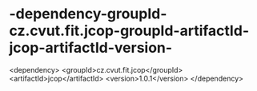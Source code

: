 # -dependency-groupId-cz.cvut.fit.jcop-groupId-artifactId-jcop-artifactId-version-
&lt;dependency>     &lt;groupId>cz.cvut.fit.jcop&lt;/groupId>     &lt;artifactId>jcop&lt;/artifactId>     &lt;version>1.0.1&lt;/version> &lt;/dependency>

